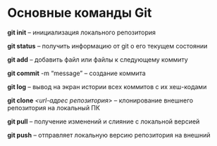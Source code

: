 # **Основные команды Git**

__git init__ – инициализация локального репозитория

__git status__ – получить информацию от git о его текущем состоянии

__git add__ – добавить файл или файлы к следующему коммиту

__git commit__ -m “message” – создание коммита

__git log__ – вывод на экран истории всех коммитов с их хеш-кодами

__git clone__ *<url-адрес репозитория>* – клонирование внешнего репозитория на  локальный ПК

__git pull__ – получение изменений и слияние с локальной версией

__git push__ – отправляет локальную версию репозитория на внешний